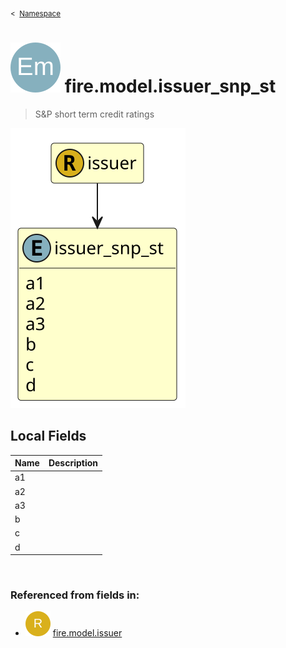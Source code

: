 <sub>&lt;&nbsp; [Namespace](index.md)</sub>
# <img src='images/enumType-lg.svg'/> fire.model.issuer_snp_st
>  
>S&P short term credit ratings
> 
<img src='images/fire.model.issuer_snp_st.svg'/>


## Local Fields


| Name        | Description |
| ----------- | ----------- |
| a1 |   |
| a2 |   |
| a3 |   |
| b |   |
| c |   |
| d |   |

<br/>

### Referenced from fields in:
- <img src='images/recordType.svg'/> [fire.model.issuer](UDT-fire.model.issuer.md)
